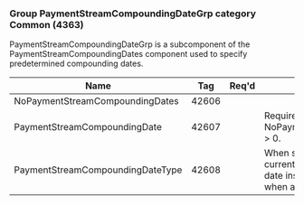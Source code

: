 ### Group PaymentStreamCompoundingDateGrp category Common (4363)

PaymentStreamCompoundingDateGrp is a subcomponent of the PaymentStreamCompoundingDates component used to specify predetermined compounding dates.

| Name                             | Tag   | Req'd | Documentation                                                                                                                               |
|----------------------------------|-------|----------|-------------------------------------------------------------------------------------------------------------------------------|
| NoPaymentStreamCompoundingDates  | 42606 |       |                                                                                                                                |
| PaymentStreamCompoundingDate     | 42607 |       | Required if NoPaymentStreamCompoundingDates(42606) > 0.                                                                                                          |
| PaymentStreamCompoundingDateType | 42608 |       | When specified it applies not only to the current date instance but to all subsequent date instances in the group until overridden when a new type is specified. |


